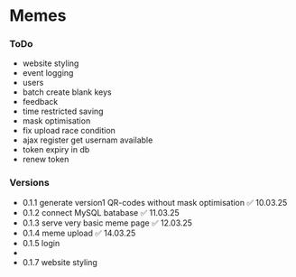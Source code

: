 # Memes

### ToDo
- website styling
- event logging
- users
- batch create blank keys
- feedback
- time restricted saving
- mask optimisation
- fix upload race condition
- ajax register get usernam available
- token expiry in db
- renew token

### Versions
- 0.1.1 generate version1 QR-codes without mask optimisation ✅ 10.03.25
- 0.1.2 connect MySQL batabase ✅ 11.03.25
- 0.1.3 serve very basic meme page ✅ 12.03.25
- 0.1.4 meme upload ✅ 14.03.25
- 0.1.5 login
- 
- 0.1.7 website styling